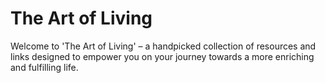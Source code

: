 # **The Art of Living**

Welcome to 'The Art of Living' – a handpicked collection of resources and links designed to empower you on your journey towards a more enriching and fulfilling life.
